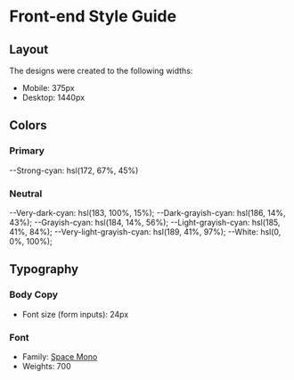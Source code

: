 # Front-end Style Guide

## Layout

The designs were created to the following widths:

- Mobile: 375px
- Desktop: 1440px

## Colors

### Primary

--Strong-cyan: hsl(172, 67%, 45%)

### Neutral

--Very-dark-cyan: hsl(183, 100%, 15%);
--Dark-grayish-cyan: hsl(186, 14%, 43%);
--Grayish-cyan: hsl(184, 14%, 56%);
--Light-grayish-cyan: hsl(185, 41%, 84%);
--Very-light-grayish-cyan: hsl(189, 41%, 97%);
--White: hsl(0, 0%, 100%);

## Typography

### Body Copy

- Font size (form inputs): 24px

### Font

- Family: [Space Mono](https://fonts.google.com/specimen/Space+Mono)
- Weights: 700
